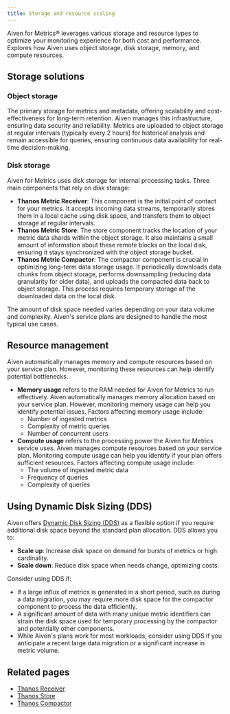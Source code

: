 ```yaml
---
title: Storage and resource scaling
---
```


Aiven for Metrics® leverages various storage and resource types to optimize your monitoring experience for both cost and performance. Explores how Aiven uses object storage, disk storage, memory, and compute resources.

## Storage solutions

### Object storage

The primary storage for metrics and metadata, offering scalability and cost-effectiveness
for long-term retention. Aiven manages this infrastructure, ensuring data security
and reliability. Metrics are uploaded to object storage at regular intervals
(typically every 2 hours) for historical analysis and remain accessible for
queries, ensuring continuous data availability for real-time decision-making.

### Disk storage

Aiven for Metrics uses disk storage for internal processing tasks. Three main components
that rely on disk storage:

- **Thanos Metric Receiver**: This component is the initial point of contact for your
  metrics. It accepts incoming data streams, temporarily stores them in a
  local cache using disk space, and transfers them to object storage at
  regular intervals.
- **Thanos Metric Store**: The store component tracks the location of your metric
  data shards within the object storage. It also maintains a small amount of
  information about these remote blocks on the local disk, ensuring it stays
  synchronized with the object storage bucket.
- **Thanos Metric Compactor**: The compactor component is crucial in optimizing
  long-term data storage usage. It periodically downloads data chunks from object
  storage, performs downsampling (reducing data granularity for older data), and
  uploads the compacted data back to object storage. This process requires temporary
  storage of the downloaded data on the local disk.

The amount of disk space needed varies depending on your data volume and complexity.
Aiven's service plans are designed to handle the most typical use cases.

## Resource management

Aiven automatically manages memory and compute resources based on your service plan.
However, monitoring these resources can help identify potential bottlenecks.

- **Memory usage** refers to the RAM needed for Aiven for Metrics to run effectively.
  Aiven automatically manages memory allocation based on your service plan. However,
  monitoring memory usage can help you identify potential issues.
  Factors affecting memory usage include:
  - Number of ingested metrics
  - Complexity of metric queries
  - Number of concurrent users
- **Compute usage** refers to the processing power the Aiven for Metrics service uses.
  Aiven manages compute resources based on your service plan. Monitoring compute
  usage can help you identify if your plan offers sufficient resources.
  Factors affecting compute usage include:
  - The volume of ingested metric data
  - Frequency of queries
  - Complexity of queries

## Using Dynamic Disk Sizing (DDS)

Aiven offers [Dynamic Disk Sizing (DDS)](/docs/platform/howto/add-storage-space) as
a flexible option if you require additional disk space beyond the standard plan
allocation. DDS allows you to:

- **Scale up**: Increase disk space on demand for bursts of metrics or high cardinality.
- **Scale down**: Reduce disk space when needs change, optimizing costs.

Consider using DDS if:

- If a large influx of metrics is generated in a short period, such as during a
  data migration, you may require more disk space for the compactor component to
  process the data efficiently.
- A significant amount of data with many unique metric identifiers can strain the
  disk space used for temporary processing by the compactor and potentially
  other components.
- While Aiven's plans work for most workloads, consider using DDS if you
  anticipate a recent large data migration or a significant increase in metric volume.

## Related pages

- [Thanos Receiver](https://thanos.io/tip/components/receive.md/)
- [Thanos Store](https://thanos.io/tip/components/store.md/#store)
- [Thanos Compactor](https://thanos.io/tip/components/compact.md/#disk)
